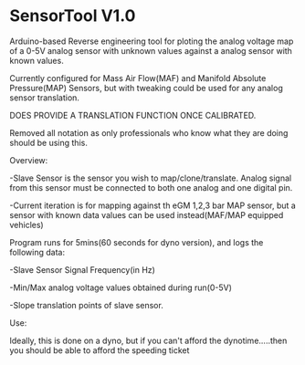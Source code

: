 # SensorTool V1.0
Arduino-based Reverse engineering tool for ploting the analog voltage map of a 0-5V analog sensor with unknown values against a analog sensor with known values.

Currently configured for Mass Air Flow(MAF) and Manifold Absolute Pressure(MAP) Sensors, but with tweaking could be used for any analog sensor translation.

DOES PROVIDE A TRANSLATION FUNCTION ONCE CALIBRATED.

Removed all notation as only professionals who know what they are doing should be using this. 

Overview:

-Slave Sensor is the sensor you wish to map/clone/translate. Analog signal from this sensor must be connected to both one analog and one digital pin.

-Current iteration is for mapping against th eGM 1,2,3 bar MAP sensor, but a sensor with known data values can be used instead(MAF/MAP equipped vehicles) 


Program runs for 5mins(60 seconds for dyno version), and logs the following data:

  -Slave Sensor Signal Frequency(in Hz)
  
  -Min/Max analog voltage values obtained during run(0-5V)
  
  -Slope translation points of slave sensor.

Use:

Ideally, this is done on a dyno, but if you can't afford the dynotime.....then you should be able to afford the speeding ticket

